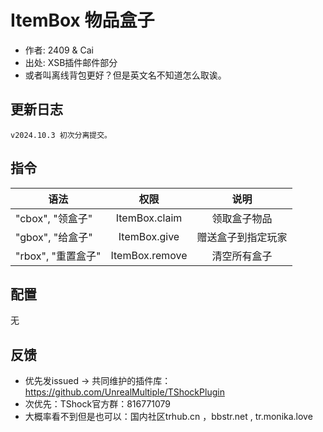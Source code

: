 # ItemBox 物品盒子

- 作者: 2409 & Cai
- 出处: XSB插件邮件部分
- 或者叫离线背包更好？但是英文名不知道怎么取诶。

## 更新日志

```
v2024.10.3 初次分离提交。
```

## 指令

| 语法           |        权限         |   说明   |
| -------------- | :-----------------: | :------: |
| "cbox", "领盒子" | ItemBox.claim   | 领取盒子物品|
| "gbox", "给盒子" |  ItemBox.give  | 赠送盒子到指定玩家|
| "rbox", "重置盒子" |  ItemBox.remove  | 清空所有盒子|

## 配置
无

## 反馈
- 优先发issued -> 共同维护的插件库：https://github.com/UnrealMultiple/TShockPlugin
- 次优先：TShock官方群：816771079
- 大概率看不到但是也可以：国内社区trhub.cn ，bbstr.net , tr.monika.love
